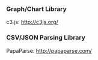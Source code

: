 ### Graph/Chart Library
c3.js: http://c3js.org/

### CSV/JSON Parsing Library
PapaParse: http://papaparse.com/